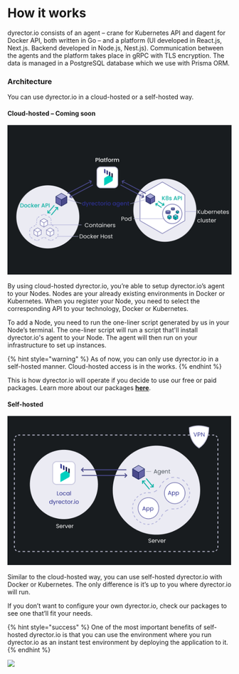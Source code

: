 # How it works

dyrector.io consists of an agent – crane for Kubernetes API and dagent for Docker API, both written in Go – and a platform (UI developed in React.js, Next.js. Backend developed in Node.js, Nest.js). Communication between the agents and the platform takes place in gRPC with TLS encryption. The data is managed in a PostgreSQL database which we use with Prisma ORM.

### Architecture

You can use dyrector.io in a cloud-hosted or a self-hosted way.

#### Cloud-hosted – Coming soon&#x20;

![](../.gitbook/assets/dyrector-io-cloud-hosted-architecture-dark.png)

By using cloud-hosted dyrector.io, you’re able to setup dyrector.io’s agent to your Nodes. Nodes are your already existing environments in Docker or Kubernetes. When you register your Node, you need to select the corresponding API to your technology, Docker or Kubernetes.&#x20;

To add a Node, you need to run the one-liner script generated by us in your Node’s terminal. The one-liner script will run a script that'll install dyrector.io's agent to your Node. The agent will then run on your infrastructure to set up instances.

{% hint style="warning" %}
As of now, you can only use dyrector.io in a self-hosted manner. Cloud-hosted access is in the works.
{% endhint %}

This is how dyrector.io will operate if you decide to use our free or paid packages. Learn more about our packages [**here**](../learn-more/pricing.md).

#### Self-hosted

![](../.gitbook/assets/dyrector-io-self-hosted-architecture-dark.png)

Similar to the cloud-hosted way, you can use self-hosted dyrector.io with Docker or Kubernetes. The only difference is it’s up to you where dyrector.io will run.

If you don’t want to configure your own dyrector.io, check our packages to see one that’ll fit your needs.

{% hint style="success" %}
One of the most important benefits of self-hosted dyrector.io is that you can use the environment where you run dyrector.io as an instant test environment by deploying the application to it.
{% endhint %}

![](https://static.scarf.sh/a.png?x-pxid=04316d37-a90c-4df6-9ca9-cc75bd843ba9)
